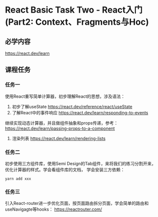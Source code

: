# React Basic Task Two - React入门(Part2: Context、Fragments与Hoc)

## 必学内容
https://react.dev/learn
## 课程任务

### 任务一
使用React重写简单计算器，初步理解React的思想，涉及语法：
1. 初步了解useState
https://react.dev/reference/react/useState
2. 了解React中的事件响应
https://react.dev/learn/responding-to-events

继续实现动态计算器，并且做组件抽象和props传递，参考：
https://react.dev/learn/passing-props-to-a-component

1. 渲染列表
https://react.dev/learn/rendering-lists

### 任务二
初步使用三方组件库，使用Semi Design的Tab组件，来将我们的练习分割开来，优化计算器的样式。学会看组件库的文档，
学会安装三方依赖：
```shell
yarn add xxx 
```

### 任务三
引入React-router进一步优化页面，按页面路由拆分页面，学会简单的路由和useNavigagte等hooks：
https://reactrouter.com/